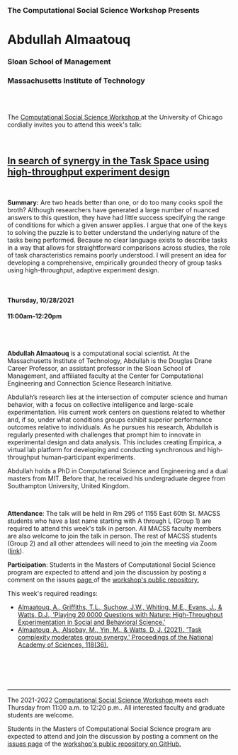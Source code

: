 
<br>

<h3 class=pfblock-header> The Computational Social Science Workshop Presents </h3>

<h1 class=pfblock-header3> Abdullah Almaatouq</h1>
<h3 class=pfblock-header3> Sloan School of Management </h3>
<h3 class=pfblock-header3> Massachusetts Institute of Technology </h3>

<br><br>



<p class=pfblock-header3>The <a href="https://macss.uchicago.edu/content/computation-workshop"> Computational Social Science Workshop </a> at the University of Chicago cordially invites you to attend this week's talk:</p>



<br>

<div class=pfblock-header3>
<h2 class=pfblock-header>
  <a href=https://github.com/uchicago-computation-workshop/Fall2021/tree/master/10-28_Almaatouq> In search of synergy in the Task Space using high-throughput experiment design </a>
</h2>

<br>
</div>



<p class=footertext2>

**Summary:** Are two heads better than one, or do too many cooks spoil the broth? Although researchers have generated a large number of nuanced answers to this question, they have had little success specifying the range of conditions for which a given answer applies. I argue that one of the keys to solving the puzzle is to better understand the underlying nature of the tasks being performed. Because no clear language exists to describe tasks in a way that allows for straightforward comparisons across studies, the role of task characteristics remains poorly understood. I will present an idea for developing a comprehensive, empirically grounded theory of group tasks using high-throughput, adaptive experiment design.


</p>

<br>

<h4 class=pfblock-header3> Thursday, 10/28/2021 </h4>
<h4 class=pfblock-header3> 11:00am-12:20pm </h4>

<br><br>

<p class=footertext2>

**Abdullah Almaatouq** is a computational social scientist. At the Massachusetts Institute of Technology, Abdullah is the Douglas Drane Career Professor, an assistant professor in the Sloan School of Management, and affiliated faculty at the Center for Computational Engineering and Connection Science Research Initiative. 

Abdullah’s research lies at the intersection of computer science and human behavior, with a focus on collective intelligence and large-scale experimentation. His current work centers on questions related to whether and, if so, under what conditions groups exhibit superior performance outcomes relative to individuals. As he pursues his research, Abdullah is regularly presented with challenges that prompt him to innovate in experimental design and data analysis. This includes creating Empirica, a virtual lab platform for developing and conducting synchronous and high-throughput human-participant experiments.

Abdullah holds a PhD in Computational Science and Engineering and a dual masters from MIT. Before that, he received his undergraduate degree from Southampton University, United Kingdom.
</p>

<br>

<p class=footertext2>

**Attendance**: The talk will be held in Rm 295 of 1155 East 60th St. MACSS students who have a last name starting with A through L (Group 1) are required to attend this week's talk in person. All MACSS faculty members are also welcome to join the talk in person. The rest of MACSS students (Group 2) and all other attendees will need to join the meeting via Zoom ([link](https://uchicago.zoom.us/j/95981728771?pwd=SWdIcmVYeDFINmZpaldkbmsxUmN4dz09)).

<p class=footertext2>

**Participation**: Students in the Masters of Computational Social Science program are expected to attend and join the discussion by posting a comment on the issues <a href= https://github.com/uchicago-computation-workshop/Fall2021/issues/7> page </a> of the <a href="https://github.com/uchicago-computation-workshop"> workshop's public repository.</a>

This week's required readings:

- [Almaatouq, A., Griffiths, T.L., Suchow, J.W., Whiting, M.E., Evans, J., & Watts, D.J., 'Playing 20,0000 Questions with Nature: High-Throughput Experimentation in Social and Behavioral Science.'](https://github.com/uchicago-computation-workshop/Fall2021/blob/master/10-28_Almaatouq/HighThroughputExperiments.pdf)
- [Almaatouq, A., Alsobay, M., Yin, M., & Watts, D. J. (2021). 'Task complexity moderates group synergy.' Proceedings of the National Academy of Sciences, 118(36).](https://github.com/uchicago-computation-workshop/Fall2021/blob/master/10-28_Almaatouq/e2101062118.full.pdf)


<br>

<br><br>

---

<p class=footertext> The 2021-2022 <a href="https://macss.uchicago.edu/content/computation-workshop"> Computational Social Science Workshop </a> meets each Thursday from 11:00 a.m. to 12:20 p.m.. All interested faculty and graduate students are welcome.</p>



<p class=footertext>Students in the Masters of Computational Social Science program are expected to attend and join the discussion by posting a comment on the <a href=https://github.com/uchicago-computation-workshop/Fall2021/issues/7>issues page</a> of the <a href=https://github.com/uchicago-computation-workshop/Fall2021/tree/master/10-28_Almaatouq>workshop's public repository on GitHub.</a></p>
